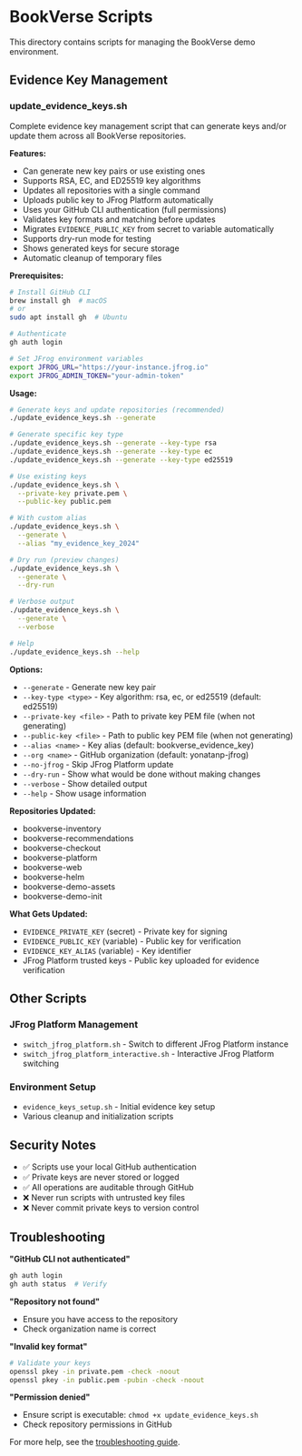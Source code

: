 # BookVerse Scripts

This directory contains scripts for managing the BookVerse demo environment.

## Evidence Key Management

### update_evidence_keys.sh

Complete evidence key management script that can generate keys and/or update them across all BookVerse repositories.

**Features:**
- Can generate new key pairs or use existing ones
- Supports RSA, EC, and ED25519 key algorithms  
- Updates all repositories with a single command
- Uploads public key to JFrog Platform automatically
- Uses your GitHub CLI authentication (full permissions)
- Validates key formats and matching before updates
- Migrates `EVIDENCE_PUBLIC_KEY` from secret to variable automatically
- Supports dry-run mode for testing
- Shows generated keys for secure storage
- Automatic cleanup of temporary files

**Prerequisites:**
```bash
# Install GitHub CLI
brew install gh  # macOS
# or
sudo apt install gh  # Ubuntu

# Authenticate
gh auth login

# Set JFrog environment variables
export JFROG_URL="https://your-instance.jfrog.io"
export JFROG_ADMIN_TOKEN="your-admin-token"
```

**Usage:**
```bash
# Generate keys and update repositories (recommended)
./update_evidence_keys.sh --generate

# Generate specific key type
./update_evidence_keys.sh --generate --key-type rsa
./update_evidence_keys.sh --generate --key-type ec
./update_evidence_keys.sh --generate --key-type ed25519

# Use existing keys
./update_evidence_keys.sh \
  --private-key private.pem \
  --public-key public.pem

# With custom alias
./update_evidence_keys.sh \
  --generate \
  --alias "my_evidence_key_2024"

# Dry run (preview changes)
./update_evidence_keys.sh \
  --generate \
  --dry-run

# Verbose output
./update_evidence_keys.sh \
  --generate \
  --verbose

# Help
./update_evidence_keys.sh --help
```

**Options:**
- `--generate` - Generate new key pair
- `--key-type <type>` - Key algorithm: rsa, ec, or ed25519 (default: ed25519)
- `--private-key <file>` - Path to private key PEM file (when not generating)
- `--public-key <file>` - Path to public key PEM file (when not generating)
- `--alias <name>` - Key alias (default: bookverse_evidence_key)
- `--org <name>` - GitHub organization (default: yonatanp-jfrog)
- `--no-jfrog` - Skip JFrog Platform update
- `--dry-run` - Show what would be done without making changes
- `--verbose` - Show detailed output
- `--help` - Show usage information

**Repositories Updated:**
- bookverse-inventory
- bookverse-recommendations
- bookverse-checkout
- bookverse-platform
- bookverse-web
- bookverse-helm
- bookverse-demo-assets
- bookverse-demo-init

**What Gets Updated:**
- `EVIDENCE_PRIVATE_KEY` (secret) - Private key for signing
- `EVIDENCE_PUBLIC_KEY` (variable) - Public key for verification
- `EVIDENCE_KEY_ALIAS` (variable) - Key identifier
- JFrog Platform trusted keys - Public key uploaded for evidence verification

## Other Scripts

### JFrog Platform Management

- `switch_jfrog_platform.sh` - Switch to different JFrog Platform instance
- `switch_jfrog_platform_interactive.sh` - Interactive JFrog Platform switching

### Environment Setup  

- `evidence_keys_setup.sh` - Initial evidence key setup
- Various cleanup and initialization scripts

## Security Notes

- ✅ Scripts use your local GitHub authentication
- ✅ Private keys are never stored or logged
- ✅ All operations are auditable through GitHub
- ❌ Never run scripts with untrusted key files
- ❌ Never commit private keys to version control

## Troubleshooting

**"GitHub CLI not authenticated"**
```bash
gh auth login
gh auth status  # Verify
```

**"Repository not found"**
- Ensure you have access to the repository
- Check organization name is correct

**"Invalid key format"**
```bash
# Validate your keys
openssl pkey -in private.pem -check -noout
openssl pkey -in public.pem -pubin -check -noout
```

**"Permission denied"**
- Ensure script is executable: `chmod +x update_evidence_keys.sh`
- Check repository permissions in GitHub

For more help, see the [troubleshooting guide](../docs/EVIDENCE_KEY_DEPLOYMENT.md#troubleshooting).
